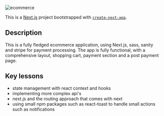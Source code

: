 ![ecommerce](https://user-images.githubusercontent.com/49004789/213071336-0c25d6da-1946-4d55-bb20-1fd77bcdf434.png)

This is a [Next.js](https://nextjs.org/) project bootstrapped with [`create-next-app`](https://github.com/vercel/next.js/tree/canary/packages/create-next-app).

## Description 

This is a fully fledged ecommerce application, using Next.js, sass, sanity and stripe for payment processing. The app is fully functional, with a comprehensive layout, shopping cart, payment section and a post payment page.

## Key lessons

- state management with react context and hooks
- implementing more complex api's 
- next.js and the routing approach that comes with next
- using small npm packages such as react-toast to handle small actions such as notifications
